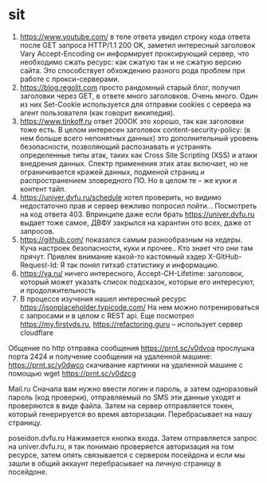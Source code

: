 # sit
1)	https://www.youtube.com/ в теле ответа увидел строку кода ответа после GET запроса
HTTP/1.1 200 OK, заметил интересный заголовок Vary Accept-Encoding он информирует проксирующий сервер, что необходимо сжать ресурс: как сжатую так и не сжатую версию сайта. Это способствует обхождению разного рода проблем при работе с прокси-серверами.
2)	https://blog.regolit.com просто рандомный старый блог, получил заголовки через GEТ, в ответе много заголовков. Очень много. Один из них Set-Cookie используется для отправки cookies с сервера на агент пользователя (как говорит википедия).
3)	https://www.tinkoff.ru ответ 200ОК это хорошо, так как заголовки тоже есть. В целом интересен заголовок content-security-policy: (в нем больше всего непонятных данных) это дополнительный уровень безопасности, позволяющий распознавать и устранять определенные типы атак, таких как Cross Site Scripting (XSS) и атаки внедрения данных. Спектр применения этих атак включает, но не ограничивается кражей данных, подменой страниц и распространением зловредного ПО. Но в целом те – же куки и контент тайп.
4)	https://univer.dvfu.ru/schedule хотел проверить, но видимо недостаточно прав и сервер вежливо попросил пойти… Посмотреть на код ответа 403. Впринципе даже если брать https://univer.dvfu.ru выдает тоже самое, ДВФУ закрылся на карантин ото всех, даже от запросов.
5)	https://github.com/ показался самым разнообразным на хедеры. Куча настроек безопасности, куки и прочее.. Кто знает что они там прячут. Привлек внимание какой-то кастомный хэдер X-GitHub-Request-Id: Я так понял гитхаб статистику и информацию.
6)	https://ya.ru/ ничего интересного, Accept-CH-Lifetime: заголовок, который может указать список подсказок, которые его интересуют, и продолжительность
7)	В процессе изучения нашел интересный ресурс https://jsonplaceholder.typicode.com/
На нем можно потренироваться с запросами и в целом с REST api.
Еще посмотрел https://my.firstvds.ru, https://refactoring.guru – использует сервер cloudflare

Общение по http
отправка сообщения https://prnt.sc/v0dvoa
прослушка порта 2424 и получение сообщения на удаленной машине: https://prnt.sc/v0dwco
скачивание картинки на удаленной машине с помощью wget https://prnt.sc/v0dzcg

Mail.ru
Сначала вам нужно ввести логин и пароль, а затем одноразовый пароль (код проверки), отправляемый по SMS эти данные уходят и проверяются в виде файла.
Затем на сервер отправляется токен, который генерируется во время авторизации. Перебрасывает на нашу страницу.

poseidon.dvfu.ru
Нажимается кнопка входа. Затем отправляется запрос на univer.dvfu.ru, я так понимаю проверяется авторизация на том ресурсе, затем опять связывается с сервером посейдона и если мы зашли в общий аккаунт перебрасывает на личную страницу в посейдоне.
